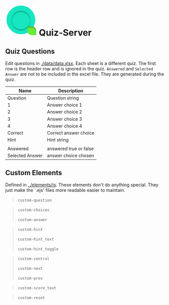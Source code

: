 # ![alt](public/images/icon.png) Quiz-Server

## Quiz Questions

Edit questions in [./data/data.xlsx](./data/data.xlsx). Each sheet is a different quiz. The first row is the header row and is ignored in the quiz. `Answered` and `Selected Answer` are not to be included in the excel file. They are generated during the quiz.

| Name            | Description            |
| --------------- | ---------------------- |
| Question        | Question string        |
| 1               | Answer choice 1        |
| 2               | Answer choice 2        |
| 3               | Answer choice 3        |
| 4               | Answer choice 4        |
| Correct         | Correct answer choice  |
| Hint            | Hint string            |
|                 |                        |
| Answered        | answered true or false |
| Selected Answer | answer choice chosen   |

## Custom Elements

Defined in [../elements/js](./public/js/elements.js). These elements don't do anything special. They just make the `.ejs' files more readable easier to maintain.

> `custom-question`

> `custom-choices`
>
> `custom-answer`

> `custom-hint`
>
> `custom-hint_text`
>
> `custom-hint_toggle`

> `custom-control`
>
> `custom-next`
>
> `custom-prev`

> `custom-score_text`

> `custom-reset`
